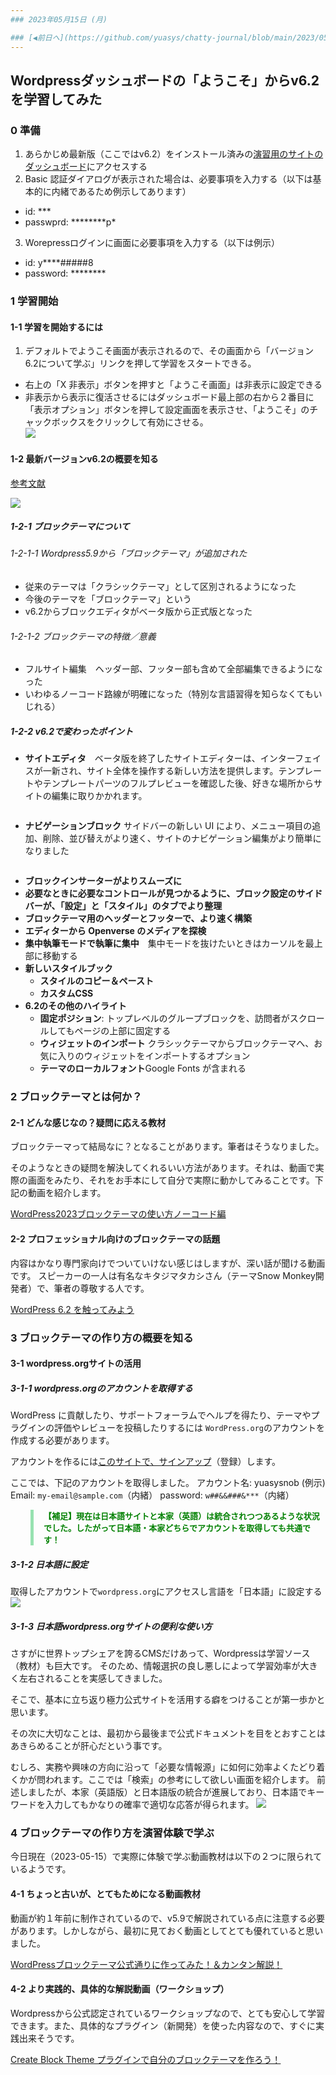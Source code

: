 ```yaml
---
### 2023年05月15日 (月)

### [◀️前日へ](https://github.com/yuasys/chatty-journal/blob/main/2023/05/2023-05-14.md)&emsp;&emsp;&emsp;&emsp;[翌日へ▶️](https://github.com/yuasys/chatty-journal/blob/main/2023/05/2023-05-16.md)
---
```


Wordpressダッシュボードの「ようこそ」からv6.2を学習してみた
---

### 0 準備
1. あらかじめ最新版（ここではv6.2）をインストール済みの[演習用のサイトのダッシュボード](https://dev01.yuasys.org/wp-admin/)にアクセスする
2. Basic 認証ダイアログが表示された場合は、必要事項を入力する（以下は基本的に内緒であるため例示してあります）
  - id: \*\*\*
  - passwprd: \*\*\*\*\*\*\*\*p\*
3. Worepressログインに画面に必要事項を入力する（以下は例示）
  - id: y\*\*\*\*#####8
  - password: \*\*\*\*\*\*\*\*

### 1 学習開始

#### 1-1 学習を開始するには

1. デフォルトでようこそ画面が表示されるので、その画面から「バージョン6.2について学ぶ」リンクを押して学習をスタートできる。
  - 右上の「X 非表示」ボタンを押すと「ようこそ画面」は非表示に設定できる
  - 非表示から表示に復活させるにはダッシュボード最上部の右から２番目に「表示オプション」ボタンを押して設定画面を表示させ、「ようこそ」のチャックボックスをクリックして有効にさせる。<br>
  ![](https://hackmd.io/_uploads/BJhwKu6V3.png)
  
#### 1-2 最新バージョンv6.2の概要を知る
[参考文献](https://ja.wordpress.org/category/releases/)

![](https://hackmd.io/_uploads/r16JJ2T4h.png)

##### 1-2-1 ブロックテーマについて

###### 1-2-1-1 Wordpress5.9から「ブロックテーマ」が追加された
- 従来のテーマは「クラシックテーマ」として区別されるようになった
- 今後のテーマを「ブロックテーマ」という
- v6.2からブロックエディタがベータ版から正式版となった

###### 1-2-1-2 ブロックテーマの特徴／意義
- フルサイト編集　ヘッダー部、フッター部も含めて全部編集できるようになった
- いわゆるノーコード路線が明確になった（特別な言語習得を知らなくてもいじれる）

##### 1-2-2 v6.2で変わったポイント
- **サイトエディタ**　ベータ版を終了したサイトエディターは、インターフェイスが一新され、サイト全体を操作する新しい方法を提供します。テンプレートやテンプレートパーツのフルプレビューを確認した後、好きな場所からサイトの編集に取りかかれます。

<img class="s" src="https://hackmd.io/_uploads/rJkptxR43.png" alt="">

- **ナビゲーションブロック** サイドバーの新しい UI により、メニュー項目の追加、削除、並び替えがより速く、サイトのナビゲーション編集がより簡単になりました

 <img class="s" src="https://hackmd.io/_uploads/BkAj--A42.png" alt="">

- **ブロックインサーターがよりスムーズに**
- **必要なときに必要なコントロールが見つかるように、ブロック設定のサイドバーが、「設定」と「スタイル」のタブでより整理**
- **ブロックテーマ用のヘッダーとフッターで、より速く構築**
- **エディターから Openverse のメディアを探検**
- **集中執筆モードで執筆に集中**　集中モードを抜けたいときはカーソルを最上部に移動する
- **新しいスタイルブック**
  - **スタイルのコピー＆ペースト**
  - **カスタムCSS**
- **6.2のその他のハイライト**
  - **固定ポジション**: トップレベルのグループブロックを、訪問者がスクロールしてもページの上部に固定する
  - **ウィジェットのインポート** クラシックテーマからブロックテーマへ、お気に入りのウィジェットをインポートするオプション
  - **テーマのローカルフォント**Google Fonts が含まれる

### 2 ブロックテーマとは何か？

#### 2-1 どんな感じなの？疑問に応える教材

ブロックテーマって結局なに？となることがあります。筆者はそうなりました。

そのようなときの疑問を解決してくれるいい方法があります。それは、動画で実際の画面をみたり、それをお手本にして自分で実際に動かしてみることです。下記の動画を紹介します。

[WordPress2023ブロックテーマの使い方ノーコード編](https://youtu.be/GORq_nMDavA)

#### 2-2 プロフェッショナル向けのブロックテーマの話題

内容はかなり専門家向けでついていけない感じはしますが、深い話が聞ける動画です。
スピーカーの一人は有名なキタジマタカシさん（テーマSnow Monkey開発者）で、筆者の尊敬する人です。

[WordPress 6.2 を触ってみよう](https://www.youtube.com/live/hmJFsO6rTHo?feature=share)

### 3 ブロックテーマの作り方の概要を知る

#### 3-1 wordpress.orgサイトの活用
##### 3-1-1 wordpress.orgのアカウントを取得する

WordPress に貢献したり、サポートフォーラムでヘルプを得たり、テーマやプラグインの評価やレビューを投稿したりするには     `WordPress.org`のアカウントを作成する必要があります。

アカウントを作るには[このサイトで、サインアップ](https://login.wordpress.org/register?locale=ja)（登録）します。

ここでは、下記のアカウントを取得しました。
アカウント名: yuasysnob (例示)
Email: `my-email@sample.com`（内緒）
password: `w##&&###&***`（内緒）

<p style="font-size:small;color:green;font-weight:bold;margin-left:2rem;padding-left:1rem;border-left: solid 5px rgba(50,200,100,.5)">
  【補足】現在は日本語サイトと本家（英語）は統合されつつあるような状況でした。したがって日本語・本家どちらでアカウントを取得しても共通です！</p>

##### 3-1-2 日本語に設定

取得したアカウントで`wordpress.org`にアクセスし言語を「日本語」に設定する
![](https://hackmd.io/_uploads/BJbBveJrh.png)

##### 3-1-3 日本語wordpress.orgサイトの便利な使い方

さすがに世界トップシェアを誇るCMSだけあって、Wordpressは学習ソース（教材）も巨大です。
そのため、情報選択の良し悪しによって学習効率が大きく左右されることを実感してきました。

そこで、基本に立ち返り極力公式サイトを活用する癖をつけることが第一歩かと思います。

その次に大切なことは、最初から最後まで公式ドキュメントを目をとおすことはあきらめることが肝心だという事です。

むしろ、実務や興味の方向に沿って「必要な情報源」に如何に効率よくたどり着くかが問われます。ここでは「検索」の参考にして欲しい画面を紹介します。
前述しましたが、本家（英語版）と日本語版の統合が進展しており、日本語でキーワードを入力してもかなりの確率で適切な応答が得られます。
![](https://hackmd.io/_uploads/ByP2FZJB2.png)


### 4 ブロックテーマの作り方を演習体験で学ぶ

今日現在（2023-05-15）で実際に体験で学ぶ動画教材は以下の２つに限られているようです。

#### 4-1 ちょっと古いが、とてもためになる動画教材

動画が約１年前に制作されているので、v5.9で解説されている点に注意する必要があります。しかしながら、最初に見ておく動画としてとても優れていると思いました。

[WordPressブロックテーマ公式通りに作ってみた！＆カンタン解説！](https://youtu.be/SALPTuS358I)

#### 4-2 より実践的、具体的な解説動画（ワークショップ）

Wordpressから公式認定されているワークショップなので、とても安心して学習できます。また、具体的なプラグイン（新開発）を使った内容なので、すぐに実践出来そうです。

[Create Block Theme プラグインで自分のブロックテーマを作ろう！](https://youtu.be/ZNB-TVjKbrg)
